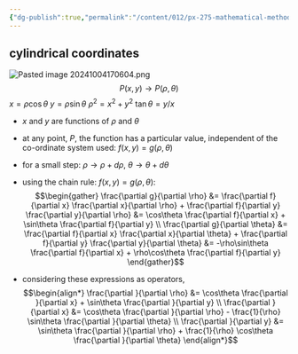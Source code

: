 ```yaml
---
{"dg-publish":true,"permalink":"/content/012/px-275-mathematical-methods/term-1/a-differentiation/2-advanced-a3-a4-and-a5/px-275-a3c-change-of-variables-and-coordinate-system/","noteIcon":"1","created":"2024-11-25T10:50:32.000+00:00","updated":"2024-11-26T10:04:07.044+00:00"}
---
```


## cylindrical coordinates
![Pasted image 20241004170604.png](/img/user/pics/Pasted%20image%2020241004170604.png)
$$P(x,y) \to P(\rho,\theta)$$
	$x=\rho\cos\theta$ 
	$y=\rho\sin\theta$ 
	$\rho^{2}=x^{2}+y^{2}$ 
	$\tan\theta=y/x$

- $x$ and $y$ are functions of $\rho$ and $\theta$

- at any point, $P$, the function has a particular value, independent of the co-ordinate system used: $f(x,y)=g(\rho,\theta)$
- for a small step: $\rho\to\rho+d\rho$, $\theta\to\theta+d\theta$ 
- using the chain rule: $f(x,y)=g(\rho,\theta):$ 
$$\begin{gather}
	\frac{\partial g}{\partial \rho} &= \frac{\partial f}{\partial x} \frac{\partial x}{\partial \rho} + \frac{\partial f}{\partial y} \frac{\partial y}{\partial \rho} &= \cos\theta \frac{\partial f}{\partial x} + \sin\theta \frac{\partial f}{\partial y} \\
	\frac{\partial g}{\partial \theta} &= \frac{\partial f}{\partial x} \frac{\partial x}{\partial \theta} + \frac{\partial f}{\partial y} \frac{\partial y}{\partial \theta} &= -\rho\sin\theta \frac{\partial f}{\partial x} + \rho\cos\theta \frac{\partial f}{\partial y}
\end{gather}$$
- considering these expressions as operators, 
$$\begin{align*}
	\frac{\partial }{\partial \rho} &= \cos\theta \frac{\partial }{\partial x} + \sin\theta \frac{\partial }{\partial y} \\
	\frac{\partial }{\partial x} &= \cos\theta \frac{\partial }{\partial \rho}  - \frac{1}{\rho} \sin\theta \frac{\partial }{\partial \theta} \\
	\frac{\partial }{\partial y} &= \sin\theta \frac{\partial }{\partial \rho}  + \frac{1}{\rho} \cos\theta \frac{\partial }{\partial \theta}
\end{align*}$$
